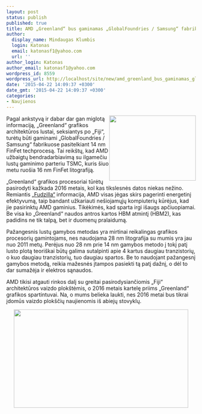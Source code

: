 ```yaml
---
layout: post
status: publish
published: true
title: AMD „Greenland“ bus gaminamas „GlobalFoundries / Samsung“ fabrikuose
author:
  display_name: Mindaugas Klumbis
  login: Katonas
  email: katonasf1@yahoo.com
  url: ''
author_login: Katonas
author_email: katonasf1@yahoo.com
wordpress_id: 8559
wordpress_url: http://localhost/site/new/amd_greenland_bus_gaminamas_globalfoundriessamsung_fabrikuose/
date: '2015-04-22 14:09:37 +0300'
date_gmt: '2015-04-22 14:09:37 +0300'
categories:
- Naujienos
---
```

<p>
	<a href="http://technews.lt/userfiles/5c45235ddb4e5fa4c8ddd9ff939bb0ab_L.jpg"><img alt="" src="http://technews.lt/userfiles/5c45235ddb4e5fa4c8ddd9ff939bb0ab_L.jpg" style="width: 230px; height: 173px; float: right;" /></a>Pagal ankstyvą ir dabar dar gan miglotą informaciją, &bdquo;Greenland&ldquo; grafikos architektūros lustai, seksiantys po &bdquo;Fiji&ldquo;, turėtų būti gaminami &bdquo;GlobalFoundries / Samsung&ldquo; fabrikuose pasitelkiant 14 nm FinFet techprocesą. Tai reik&scaron;tų, kad AMD užbaigtų bendradarbiavimą su ilgamečiu lustų gaminimo parteriu TSMC, kuris &scaron;iuo metu ruo&scaron;ia 16 nm FinFet litografiją.</p>
<p>
	&bdquo;Greenland&ldquo; grafikos procesoriai tūrėtų pasirodyti kažkada 2016 metais, kol kas tikslesnės datos niekas nežino. Remiantis <u><a href="http://fudzilla.com/news/graphics/37584-amd-greenland-2016-is-a-14nm-gpu">&bdquo;Fudzilla&ldquo;</a></u> informacija, AMD visas jėgas skirs pagerinti energetinį efektyvumą, taip bandant užkariauti ne&scaron;iojamųjų kompiuterių kūrėjus, kad jie pasirinktų AMD gaminius. Tikėkimės, kad sparta irgi i&scaron;augs apčiuopiamai. Be visa ko &bdquo;Greenland&ldquo; naudos antros kartos HBM atmintį (HBM2), kas padidins ne tik talpą, bet ir duomenų pralaidumą.</p>
<p>
	Pažangesnis lustų gamybos metodas yra mirtinai reikalingas grafikos procesorių gamintojams, nes naudojama 28 nm litografija su mumis yra jau nuo 2011 metų. Perėjus nuo 28 nm prie 14 nm gamybos metodo į tokį patį lusto plotą teori&scaron;kai būtų galima sutalpinti apie 4 kartus daugiau tranzistorių, o kuo daugiau tranzistorių, tuo daugiau spartos. Be to naudojant pažangesnį gamybos metodą, reikia mažesnės įtampos pasiekti tą patį dažnį, o dėl to dar sumažėja ir elektros sąnaudos.</p>
<p>
	AMD tikisi atgauti rinkos dalį su greitai pasirodysiančiomis &bdquo;Fiji&ldquo; architektūros vaizdo plok&scaron;tėmis, o 2016 metais kartelę priims &bdquo;Greenland&ldquo; grafikos spartintuvai. Na, o mums belieka laukti, nes 2016 metai bus tikrai įdomūs vaizdo plok&scaron;čių naujienomis i&scaron; abiejų stovyklų.</p>
<p style="text-align: center;">
	<a href="http://technews.lt/userfiles/AMD-Radeon-Greenland-GPU-R400-Series.jpg"><img alt="" src="http://technews.lt/userfiles/AMD-Radeon-Greenland-GPU-R400-Series.jpg" style="width: 464px; height: 261px;" /></a></p>
